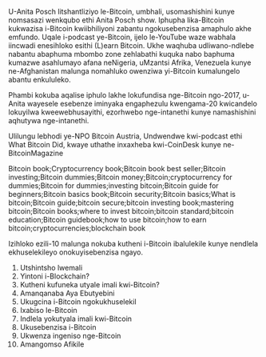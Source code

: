 U-Anita Posch litshantliziyo le-Bitcoin, umbhali, usomashishini kunye nomsasazi wenkqubo ethi Anita Posch show. Iphupha lika-Bitcoin kukwazisa i-Bitcoin kwiibhiliyoni zabantu ngokusebenzisa amaphulo akhe emfundo. Uqale i-podcast ye-Bitcoin, ijelo le-YouTube waze wabhala iincwadi enesihloko esithi (L)earn Bitcoin. Ukhe waqhuba udliwano-ndlebe nabantu abaphuma mbombo zone zehlabathi kuquka nabo baphuma kumazwe asahlumayo afana neNigeria, uMzantsi Afrika, Venezuela kunye ne-Afghanistan malunga nomahluko owenziwa yi-Bitcoin kumalungelo abantu enkululeko.

Phambi kokuba aqalise iphulo lakhe lokufundisa nge-Bitcoin ngo-2017, u-Anita wayesele esebenze iminyaka engaphezulu kwengama-20 kwicandelo lokuyilwa kweewebhusayithi, ezorhwebo nge-intanethi kunye namashishini aqhutywa nge-intanethi.

Ulilungu lebhodi ye-NPO Bitcoin Austria, Undwendwe kwi-podcast ethi What Bitcoin Did, kwaye uthathe inxaxheba kwi-CoinDesk kunye ne-BitcoinMagazine

Bitcoin book;Cryptocurrency book;Bitcoin book best seller;Bitcoin investing;Bitcoin dummies;Bitcoin money;Bitcoin;cryptocurrency for dummies;Bitcoin for dummies;investing bitcoin;Bitcoin guide for beginners;Bitcoin basics book;Bitcoin security;Bitcoin basics;What is bitcoin;Bitcoin guide;bitcoin secure;bitcoin investing book;mastering bitcoin;Bitcoin books;where to invest bitcoin;bitcoin standard;bitcoin education;Bitcoin guidebook;how to use bitcoin;how to earn bitcoin;cryptocurrencies;blockchain book

Izihloko ezili-10 malunga nokuba kutheni i-Bitcoin ibalulekile kunye nendlela ekhuselekileyo onokuyisebenzisa ngayo.

1. Utshintsho lwemali
2. Yintoni i-Blockchain?
3. Kutheni kufuneka utyale imali kwi-Bitcoin?
4. Amanqanaba Aya Ebutyebini
5. Ukugcina i-Bitcoin ngokukhuselekil
6. Ixabiso le-Bitcoin
7. Indlela yokutyala imali kwi-Bitcoin
8. Ukusebenzisa i-Bitcoin
9. Ukwenza ingeniso nge-Bitcoin
10. Amangomso Afikile

